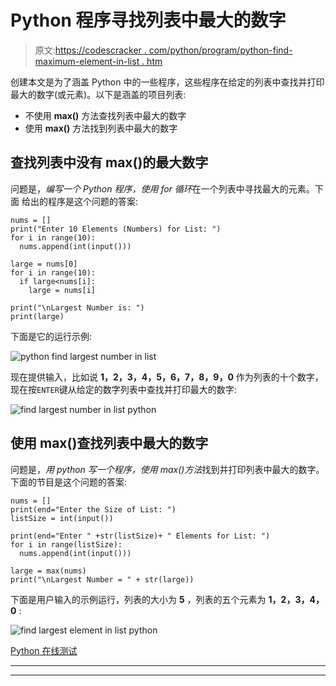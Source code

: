 # Python 程序寻找列表中最大的数字

> 原文:[https://codescracker . com/python/program/python-find-maximum-element-in-list . htm](https://codescracker.com/python/program/python-find-largest-element-in-list.htm)

创建本文是为了涵盖 Python 中的一些程序，这些程序在给定的列表中查找并打印最大的数字(或元素)。以下是涵盖的项目列表:

*   不使用 **max()** 方法查找列表中最大的数字
*   使用 **max()** 方法找到列表中最大的数字

## 查找列表中没有 max()的最大数字

问题是，*编写一个 Python 程序，使用 for 循环*在一个列表中寻找最大的元素。下面 给出的程序是这个问题的答案:

```
nums = []
print("Enter 10 Elements (Numbers) for List: ")
for i in range(10):
  nums.append(int(input()))

large = nums[0]
for i in range(10):
  if large<nums[i]:
    large = nums[i]

print("\nLargest Number is: ")
print(large)
```

下面是它的运行示例:

![python find largest number in list](../Images/2417cffea47342de705668976cc74a6c.png)

现在提供输入，比如说 **1，2，3，4，5，6，7，8，9，0** 作为列表的十个数字，现在按`ENTER`键从给定的数字列表中查找并打印最大的数字:

![find largest number in list python](../Images/37ce0d32685d0d414c97cd9920f962a3.png)

## 使用 max()查找列表中最大的数字

问题是，*用 python 写一个程序，使用 max()方法*找到并打印列表中最大的数字。 下面的节目是这个问题的答案:

```
nums = []
print(end="Enter the Size of List: ")
listSize = int(input())

print(end="Enter " +str(listSize)+ " Elements for List: ")
for i in range(listSize):
  nums.append(int(input()))

large = max(nums)
print("\nLargest Number = " + str(large))
```

下面是用户输入的示例运行，列表的大小为 **5** ，列表的五个元素为 **1，2，3，4，0** :

![find largest element in list python](../Images/cf71d8334ac1a813964ea62d69c648a7.png)

[Python 在线测试](/exam/showtest.php?subid=10)

* * *

* * *